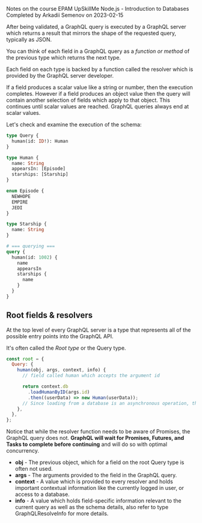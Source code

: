 Notes on the course EPAM UpSkillMe Node.js - Introduction to Databases
Completed by Arkadii Semenov on 2023-02-15

After being validated, a GraphQL query is executed by a GraphQL server which returns a result that mirrors the shape of the requested query, typically as JSON.

You can think of each field in a GraphQL query as a _function or method_ of the previous type which returns the next type.

Each field on each type is backed by a function called the resolver which is provided by the GraphQL server developer.

If a field produces a scalar value like a string or number, then the execution completes. However if a field produces an object value then the query will contain another selection of fields which apply to that object. This continues until scalar values are reached. GraphQL queries always end at scalar values.

Let's check and examine the execution of the schema:

```graphql
type Query {
  human(id: ID!): Human
}

type Human {
  name: String
  appearsIn: [Episode]
  starships: [Starship]
}

enum Episode {
  NEWHOPE
  EMPIRE
  JEDI
}

type Starship {
  name: String
}

# === querying ===
query {
  human(id: 1002) {
    name
    appearsIn
    starships {
      name
    }
  }
}
```

## Root fields & resolvers

At the top level of every GraphQL server is a type that represents all of the possible entry points into the GraphQL API.

It's often called the _Root type_ or the Query type.

```js
const root = {
  Query: {
    human(obj, args, context, info) {
      // field called human which accepts the argument id

      return context.db
        .loadHumanByID(args.id)
        .then((userData) => new Human(userData));
      // Since loading from a database is an asynchronous operation, this returns a Promise.
    },
  },
};
```

Notice that while the resolver function needs to be aware of Promises, the GraphQL query does not.
**GraphQL will wait for Promises, Futures, and Tasks to complete before continuing** and will do so with optimal concurrency.

- **obj** - The previous object, which for a field on the root Query type is often not used.
- **args** - The arguments provided to the field in the GraphQL query.
- **context** - A value which is provided to every resolver and holds important contextual information like the currently logged in user, or access to a database.
- **info** - A value which holds field-specific information relevant to the current query as well as the schema details, also refer to type GraphQLResolveInfo for more details.
